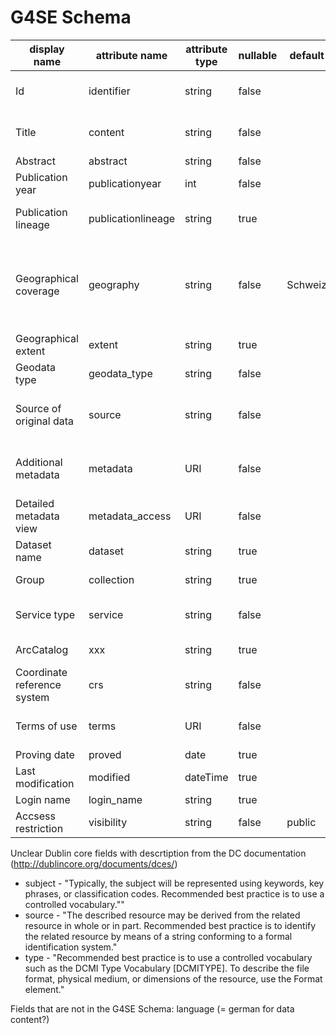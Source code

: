 # G4SE Schema

| display name                 | attribute name     | attribute type | nullable | default | dublin core name | enumeration values                                               | documentation                                                                                                                      |
|------------------------------|--------------------|----------------|----------|---------|------------------|------------------------------------------------------------------|------------------------------------------------------------------------------------------------------------------------------------|
| Id                           | identifier         | string         | false    |         | identifier       |                                                                  | Identifier unique within G4SE; tbd. can be e.g. PREFIX+data_provider_id                                                            |
| Title                        | content            | string         | false    |         | title            |                                                                  | Metadata Record title (SK: Why not attr.name 'title'?)                                                                             |
| Abstract                     | abstract           | string         | false    |         | description      |                                                                  | Multi line record abstract                                                                                                         |
| Publication year             | publicationyear    | int            | false    |         | date             |                                                                  | Year of initial publication                                                                                                        |
| Publication lineage          | publicationlineage | string         | true     |         |                  |                                                                  | Comma separated publication   year lineage (passed publications)                                                                   |
| Geographical coverage        | geography          | string         | false    | Schweiz | coverage         |                                                                  | Official BFS (Swiss Federal Statistical Office) geographical   description. Use largest covered unit (Municipality < Canton < CH). |
| Geographical extent          | extent             | string         | true     |         |                  |                                                                  | BBox. Must be WSG84.                                                                                                               |
| Geodata type                 | geodata_type       | string         | false    |         |                  | raster, vector                                                   | Geodatatype of original data                                                                                                       |
| Source of original data      | source             | string         | false    |         | creator          |                                                                  | Contract partner for original data e.g. swisstopo, Canton xy... (ev. canton dept.?)                                                |
| Additional metadata          | metadata           | URI            | false    |         | relation         |                                                                  | URI to pdf or fileshare with several pdfs containing aditional Metadata                                                            |
| Detailed metadata view       | metadata_access    | URI            | false    |         |                  |                                                                  | URI to the detailed view of the metadata record in GeoVITe or Portal                                                                        |
| Dataset name                 | dataset            | string         | true     |         |                  |                                                                  | Service, dataset (in future ev. file name)                                                                                         |
| Group                        | collection         | string         | true     |         |                  |                                                                  | Group name or feature dataset                                                                                                      |
| Service type                 | service            | string         | false    |         | format           | WMS, WFS, GeoVite                                                | Service type e.g. ETH Geovite, WMS HSR-Geoportal...                                                                                |
| ArcCatalog                   | xxx                | string         | true     |         |                  |                                                                  | Service Open in ArcCatalog                                                                                                                                   |
| Coordinate reference system  | crs                | string         | false    |         |                  | LV03, LV95, WGS84                                                | CRS of original data (EPSG)                                                                                                        |
| Terms of use                 | terms              | URI            | false    |         | rights           |                                                                  | URI to PDF with information about the terms of use                                                                                 |
| Proving date                 | proved             | date           | true     |         |                  |                                                                  | Most recent proving date                                                                                                           |
| Last modification            | modified           | dateTime       | true     |         |                  |                                                                  | Most recent modification time                                                                                                      |
| Login name                   | login_name         | string         | true     |         | contributor      |                                                                  | Metadata Author name                                                                                                               |
| Accsess restriction          | visibility         | string         | false    | public  |                  | public, test, hsr-internal                                       | Metadata visibility in front end                                                                                                   |


Unclear Dublin core fields with descrtiption from the DC documentation (http://dublincore.org/documents/dces/)
* subject - "Typically, the subject will be represented using keywords, key phrases, or classification codes. Recommended best practice is to use a controlled vocabulary.""
* source - "The described resource may be derived from the related resource in whole or in part. Recommended best practice is to identify the related resource by means of a string conforming to a formal identification system."
* type - "Recommended best practice is to use a controlled vocabulary such as the DCMI Type Vocabulary [DCMITYPE]. To describe the file format, physical medium, or dimensions of the resource, use the Format element."

Fields that are not in the G4SE Schema: language (= german for data content?)
